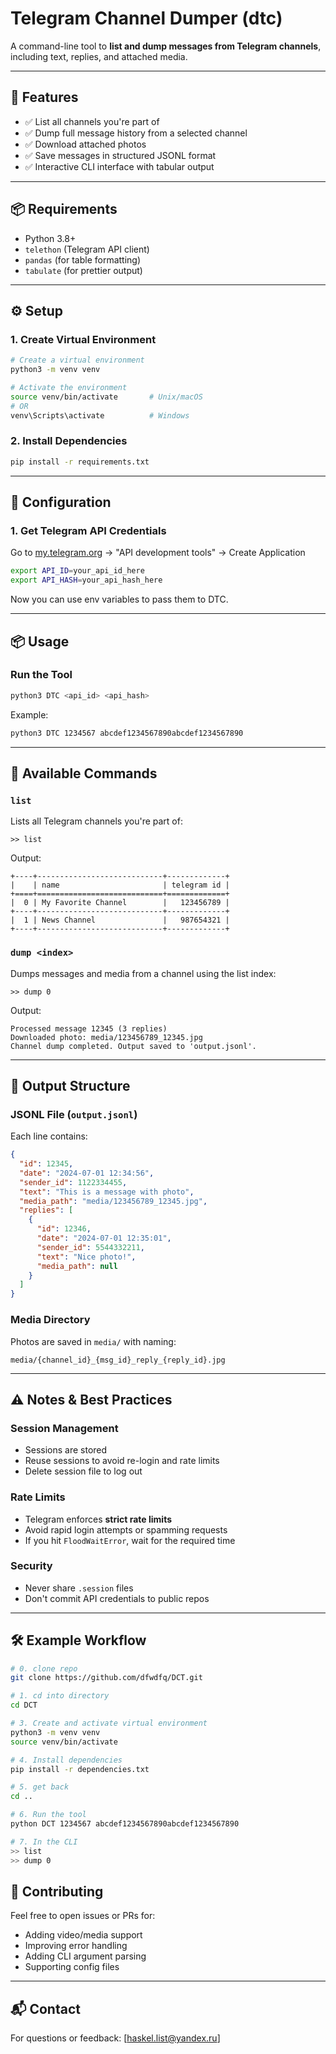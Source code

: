 # Telegram Channel Dumper (dtc)

A command-line tool to **list and dump messages from Telegram channels**, including text, replies, and attached media.

---

## 🚀 Features

- ✅ List all channels you're part of  
- ✅ Dump full message history from a selected channel  
- ✅ Download attached photos  
- ✅ Save messages in structured JSONL format  
- ✅ Interactive CLI interface with tabular output  

---

## 📦 Requirements

- Python 3.8+
- `telethon` (Telegram API client)
- `pandas` (for table formatting)
- `tabulate` (for prettier output)

---

## ⚙️ Setup

### 1. Create Virtual Environment
```bash
# Create a virtual environment
python3 -m venv venv

# Activate the environment
source venv/bin/activate       # Unix/macOS
# OR
venv\Scripts\activate          # Windows
```

### 2. Install Dependencies
```bash
pip install -r requirements.txt
```

---

## 🔐 Configuration

### 1. Get Telegram API Credentials
Go to [my.telegram.org](https://my.telegram.org) → "API development tools" → Create Application

```bash
export API_ID=your_api_id_here
export API_HASH=your_api_hash_here
```
Now you can use env variables to pass them to DTC.

---

## 📦 Usage

### Run the Tool

```bash
python3 DTC <api_id> <api_hash>
```

Example:

```bash
python3 DTC 1234567 abcdef1234567890abcdef1234567890
```

---

## 🧪 Available Commands

### `list`  
Lists all Telegram channels you're part of:

```
>> list
```

Output:
```
+----+----------------------------+-------------+
|    | name                       | telegram id |
+====+============================+=============+
|  0 | My Favorite Channel        |   123456789 |
+----+----------------------------+-------------+
|  1 | News Channel               |   987654321 |
+----+----------------------------+-------------+
```

### `dump <index>`  
Dumps messages and media from a channel using the list index:

```
>> dump 0
```

Output:
```
Processed message 12345 (3 replies)
Downloaded photo: media/123456789_12345.jpg
Channel dump completed. Output saved to 'output.jsonl'.
```

---

## 📁 Output Structure

### JSONL File (`output.jsonl`)
Each line contains:

```json
{
  "id": 12345,
  "date": "2024-07-01 12:34:56",
  "sender_id": 1122334455,
  "text": "This is a message with photo",
  "media_path": "media/123456789_12345.jpg",
  "replies": [
    {
      "id": 12346,
      "date": "2024-07-01 12:35:01",
      "sender_id": 5544332211,
      "text": "Nice photo!",
      "media_path": null
    }
  ]
}
```

### Media Directory

Photos are saved in `media/` with naming:

```
media/{channel_id}_{msg_id}_reply_{reply_id}.jpg
```

---

## ⚠️ Notes & Best Practices

### Session Management
- Sessions are stored 
- Reuse sessions to avoid re-login and rate limits
- Delete session file to log out

### Rate Limits
- Telegram enforces **strict rate limits**
- Avoid rapid login attempts or spamming requests
- If you hit `FloodWaitError`, wait for the required time

### Security
- Never share `.session` files
- Don't commit API credentials to public repos

---

## 🛠 Example Workflow

```bash
# 0. clone repo
git clone https://github.com/dfwdfq/DCT.git

# 1. cd into directory
cd DCT

# 3. Create and activate virtual environment
python3 -m venv venv
source venv/bin/activate

# 4. Install dependencies
pip install -r dependencies.txt

# 5. get back
cd ..

# 6. Run the tool
python DCT 1234567 abcdef1234567890abcdef1234567890

# 7. In the CLI
>> list
>> dump 0
```




## 🤝 Contributing

Feel free to open issues or PRs for:
- Adding video/media support
- Improving error handling
- Adding CLI argument parsing
- Supporting config files

---

## 📬 Contact

For questions or feedback: [haskel.list@yandex.ru]